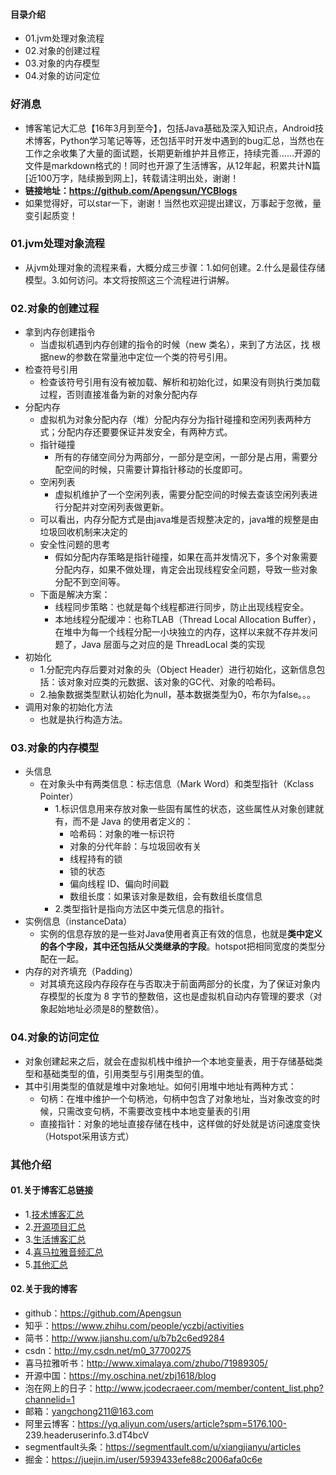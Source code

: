 #### 目录介绍
- 01.jvm处理对象流程
- 02.对象的创建过程
- 03.对象的内存模型
- 04.对象的访问定位


### 好消息
- 博客笔记大汇总【16年3月到至今】，包括Java基础及深入知识点，Android技术博客，Python学习笔记等等，还包括平时开发中遇到的bug汇总，当然也在工作之余收集了大量的面试题，长期更新维护并且修正，持续完善……开源的文件是markdown格式的！同时也开源了生活博客，从12年起，积累共计N篇[近100万字，陆续搬到网上]，转载请注明出处，谢谢！
- **链接地址：https://github.com/Apengsun/YCBlogs**
- 如果觉得好，可以star一下，谢谢！当然也欢迎提出建议，万事起于忽微，量变引起质变！



### 01.jvm处理对象流程
- 从jvm处理对象的流程来看，大概分成三步骤：1.如何创建。2.什么是最佳存储模型。3.如何访问。本文将按照这三个流程进行讲解。


### 02.对象的创建过程
- 拿到内存创建指令
    - 当虚拟机遇到内存创建的指令的时候（new 类名），来到了方法区，找 根据new的参数在常量池中定位一个类的符号引用。
- 检查符号引用
    - 检查该符号引用有没有被加载、解析和初始化过，如果没有则执行类加载过程，否则直接准备为新的对象分配内存
- 分配内存
    - 虚拟机为对象分配内存（堆）分配内存分为指针碰撞和空闲列表两种方式；分配内存还要要保证并发安全，有两种方式。 
    - 指针碰撞
        - 所有的存储空间分为两部分，一部分是空闲，一部分是占用，需要分配空间的时候，只需要计算指针移动的长度即可。
    - 空闲列表
        - 虚拟机维护了一个空闲列表，需要分配空间的时候去查该空闲列表进行分配并对空闲列表做更新。
    - 可以看出，内存分配方式是由java堆是否规整决定的，java堆的规整是由垃圾回收机制来决定的
    - 安全性问题的思考
        - 假如分配内存策略是指针碰撞，如果在高并发情况下，多个对象需要分配内存，如果不做处理，肯定会出现线程安全问题，导致一些对象分配不到空间等。
    - 下面是解决方案：
        - 线程同步策略：也就是每个线程都进行同步，防止出现线程安全。
        - 本地线程分配缓冲：也称TLAB（Thread Local Allocation Buffer），在堆中为每一个线程分配一小块独立的内存，这样以来就不存并发问题了，Java 层面与之对应的是 ThreadLocal 类的实现
- 初始化
    - 1.分配完内存后要对对象的头（Object Header）进行初始化，这新信息包括：该对象对应类的元数据、该对象的GC代、对象的哈希码。
    - 2.抽象数据类型默认初始化为null，基本数据类型为0，布尔为false。。。
- 调用对象的初始化方法
    - 也就是执行构造方法。


### 03.对象的内存模型
- 头信息
    - 在对象头中有两类信息：标志信息（Mark Word）和类型指针（Kclass Pointer）
        - 1.标识信息用来存放对象一些固有属性的状态，这些属性从对象创建就有，而不是 Java 的使用者定义的：
            * 哈希码：对象的唯一标识符
            * 对象的分代年龄：与垃圾回收有关
            * 线程持有的锁
            * 锁的状态
            * 偏向线程 ID、偏向时间戳
            * 数组长度：如果该对象是数组，会有数组长度信息
        - 2.类型指针是指向方法区中类元信息的指针。
- 实例信息（instanceData）
    - 实例的信息存放的是一些对Java使用者真正有效的信息，也就是**类中定义的各个字段，其中还包括从父类继承的字段**。hotspot把相同宽度的类型分配在一起。
- 内存的对齐填充（Padding）
    - 对其填充这段内存段存在与否取决于前面两部分的长度，为了保证对象内存模型的长度为 8 字节的整数倍，这也是虚拟机自动内存管理的要求（对象起始地址必须是8的整数倍）。



### 04.对象的访问定位
- 对象创建起来之后，就会在虚拟机栈中维护一个本地变量表，用于存储基础类型和基础类型的值，引用类型与引用类型的值。
- 其中引用类型的值就是堆中对象地址。如何引用堆中地址有两种方式：
    * 句柄：在堆中维护一个句柄池，句柄中包含了对象地址，当对象改变的时候，只需改变句柄，不需要改变栈中本地变量表的引用
    * 直接指针：对象的地址直接存储在栈中，这样做的好处就是访问速度变快（Hotspot采用该方式）





### 其他介绍
#### 01.关于博客汇总链接
- 1.[技术博客汇总](https://www.jianshu.com/p/614cb839182c)
- 2.[开源项目汇总](https://blog.csdn.net/m0_37700275/article/details/80863574)
- 3.[生活博客汇总](https://blog.csdn.net/m0_37700275/article/details/79832978)
- 4.[喜马拉雅音频汇总](https://www.jianshu.com/p/f665de16d1eb)
- 5.[其他汇总](https://www.jianshu.com/p/53017c3fc75d)



#### 02.关于我的博客
- github：https://github.com/Apengsun
- 知乎：https://www.zhihu.com/people/yczbj/activities
- 简书：http://www.jianshu.com/u/b7b2c6ed9284
- csdn：http://my.csdn.net/m0_37700275
- 喜马拉雅听书：http://www.ximalaya.com/zhubo/71989305/
- 开源中国：https://my.oschina.net/zbj1618/blog
- 泡在网上的日子：http://www.jcodecraeer.com/member/content_list.php?channelid=1
- 邮箱：yangchong211@163.com
- 阿里云博客：https://yq.aliyun.com/users/article?spm=5176.100- 239.headeruserinfo.3.dT4bcV
- segmentfault头条：https://segmentfault.com/u/xiangjianyu/articles
- 掘金：https://juejin.im/user/5939433efe88c2006afa0c6e







